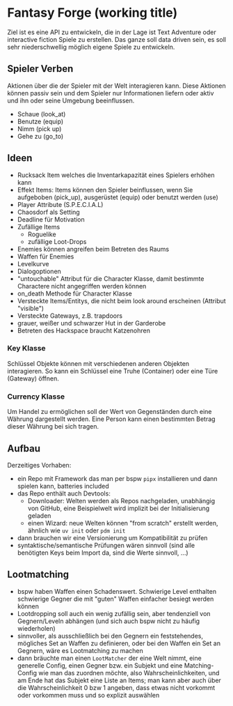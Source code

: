 # Fantasy Forge (working title)

Ziel ist es eine API zu entwickeln, die in der Lage ist Text Adventure oder interactive fiction Spiele zu erstellen. Das ganze soll data driven sein, es soll sehr niederschwellig möglich eigene Spiele zu entwickeln.

## Spieler Verben

Aktionen über die der Spieler mit der Welt interagieren kann. Diese Aktionen können passiv sein und dem Spieler nur Informationen liefern oder aktiv und ihn oder seine Umgebung beeinflussen.

- Schaue (look_at)
- Benutze (equip)
- Nimm (pick up)
- Gehe zu (go_to)

## Ideen

- Rucksack Item welches die Inventarkapazität eines Spielers erhöhen kann
- Effekt Items: Items können den Spieler beinflussen, wenn Sie aufgeboben (pick_up), ausgerüstet (equip) oder benutzt werden (use)
- Player Attribute (S.P.E.C.I.A.L)
- Chaosdorf als Setting
- Deadline für Motivation
- Zufällige Items
  - Roguelike
  - zufällige Loot-Drops
- Enemies können angreifen beim Betreten des Raums
- Waffen für Enemies
- Levelkurve
- Dialogoptionen
- "untouchable" Attribut für die Character Klasse, damit bestimmte Charactere nicht angegriffen werden können
- on_death Methode für Character Klasse
- Versteckte Items/Entitys, die nicht beim look around erscheinen (Attribut "visible")
- Versteckte Gateways, z.B. trapdoors 
- grauer, weißer und schwarzer Hut in der Garderobe
- Betreten des Hackspace braucht Katzenohren

### Key Klasse

Schlüssel Objekte können mit verschiedenen anderen Objekten interagieren. So kann ein Schlüssel eine Truhe (Container) oder eine Türe (Gateway) öffnen.

### Currency Klasse

Um Handel zu ermöglichen soll der Wert von Gegenständen durch eine Währung dargestellt werden. Eine Person kann einen bestimmten Betrag dieser Währung bei sich tragen.

## Aufbau

Derzeitiges Vorhaben:

- ein Repo mit Framework das man per bspw `pipx` installieren und dann spielen kann, batteries included
- das Repo enthält auch Devtools:
  - Downloader: Welten werden als Repos nachgeladen, unabhängig von GitHub, eine Beispielwelt wird implizit bei der Initialisierung geladen
  - einen Wizard: neue Welten können "from scratch" erstellt werden, ähnlich wie `uv init` oder `pdm init`
- dann brauchen wir eine Versionierung um Kompatibilität zu prüfen
- syntaktische/semantische Prüfungen wären sinnvoll (sind alle benötigten Keys beim Import da, sind die Werte sinnvoll, …)

## Lootmatching

- bspw haben Waffen einen Schadenswert. Schwierige Level enthalten schwierige Gegner die mit "guten" Waffen einfacher besiegt werden können
- Lootdropping soll auch ein wenig zufällig sein, aber tendenziell von Gegnern/Leveln abhängen (und sich auch bspw nicht zu häufig wiederholen)
- sinnvoller, als ausschließlich bei den Gegnern ein feststehendes, mögliches Set an Waffen zu definieren, oder bei den Waffen ein Set an Gegnern, wäre es Lootmatching zu machen
- dann bräuchte man einen `LootMatcher` der eine Welt nimmt, eine generelle Config, einen Gegner bzw. ein Subjekt und eine Matching-Config wie man das zuordnen möchte, also Wahrscheinlichkeiten, und am Ende hat das Subjekt eine Liste an Items; man kann aber auch über die Wahrscheinlichkeit 0 bzw 1 angeben, dass etwas nicht vorkommt oder vorkommen muss und so explizit auswählen


